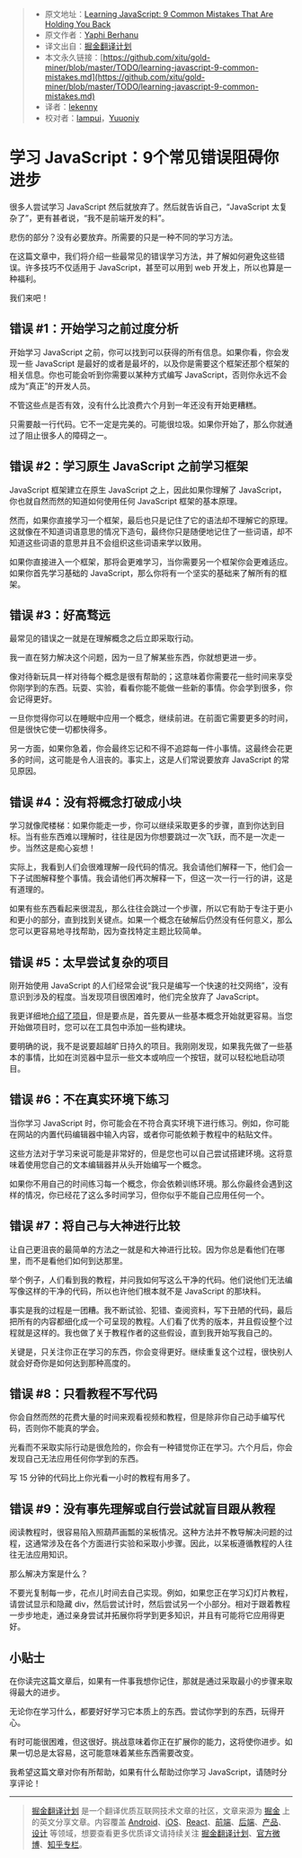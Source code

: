 
> * 原文地址：[Learning JavaScript: 9 Common Mistakes That Are Holding You Back](https://www.sitepoint.com/learning-javascript-9-common-mistakes/)
> * 原文作者：[Yaphi Berhanu](https://www.sitepoint.com/author/yberhanu/)
> * 译文出自：[掘金翻译计划](https://github.com/xitu/gold-miner)
> * 本文永久链接：[https://github.com/xitu/gold-miner/blob/master/TODO/learning-javascript-9-common-mistakes.md](https://github.com/xitu/gold-miner/blob/master/TODO/learning-javascript-9-common-mistakes.md)
> * 译者：[lekenny](https://github.com/lekenny)
> * 校对者：[lampui](https://github.com/lampui)，[Yuuoniy](https://github.com/Yuuoniy)

# 学习 JavaScript：9个常见错误阻碍你进步

很多人尝试学习 JavaScript 然后就放弃了。然后就告诉自己，“JavaScript 太复杂了”，更有甚者说，“我不是前端开发的料”。

悲伤的部分？没有必要放弃。所需要的只是一种不同的学习方法。

在这篇文章中，我们将介绍一些最常见的错误学习方法，并了解如何避免这些错误。许多技巧不仅适用于 JavaScript，甚至可以用到 web 开发上，所以也算是一种福利。

我们来吧！

## 错误 #1：开始学习之前过度分析

开始学习 JavaScript 之前，你可以找到可以获得的所有信息。如果你看，你会发现一些 JavaScript 是最好的或者是最坏的，以及你是需要这个框架还那个框架的相关信息。你也可能会听到你需要以某种方式编写 JavaScript，否则你永远不会成为“真正”的开发人员。

不管这些点是否有效，没有什么比浪费六个月到一年还没有开始更糟糕。

只需要敲一行代码。它不一定是完美的。可能很垃圾。如果你开始了，那么你就通过了阻止很多人的障碍之一。

## 错误 #2：学习原生 JavaScript 之前学习框架

JavaScript 框架建立在原生 JavaScript 之上，因此如果你理解了 JavaScript，你也就自然而然的知道如何使用任何 JavaScript 框架的基本原理。

然而，如果你直接学习一个框架，最后也只是记住了它的语法却不理解它的原理。这就像在不知道词语意思的情况下造句，最终你只是随便地记住了一些词语，却不知道这些词语的意思并且不会组织这些词语来学以致用。

如果你直接进入一个框架，那将会更难学习，当你需要另一个框架你会更难适应。如果你首先学习基础的 JavaScript，那么你将有一个坚实的基础来了解所有的框架。

## 错误 #3：好高骛远

最常见的错误之一就是在理解概念之后立即采取行动。

我一直在努力解决这个问题，因为一旦了解某些东西，你就想更进一步。

像对待新玩具一样对待每个概念是很有帮助的；这意味着你需要花一些时间来享受你刚学到的东西。玩耍、实验，看看你能不能做一些新的事情。你会学到很多，你会记得更好。

一旦你觉得你可以在睡眠中应用一个概念，继续前进。在前面它需要更多的时间，但是很快它使一切都快得多。

另一方面，如果你急着，你会最终忘记和不得不追踪每一件小事情。这最终会花更多的时间，这可能是令人沮丧的。事实上，这是人们常说要放弃 JavaScript 的常见原因。

## 错误 #4：没有将概念打破成小块

学习就像爬楼梯：如果你能走一步，你可以继续采取更多的步骤，直到你达到目标。当有些东西难以理解时，往往是因为你想要跳过一次飞跃，而不是一次走一步。当然这是痴心妄想！

实际上，我看到人们会很难理解一段代码的情况。我会请他们解释一下，他们会一下子试图解释整个事情。我会请他们再次解释一下，但这一次一行一行的讲，这是有道理的。

如果有些东西看起来很混乱，那么往往会跳过一个步骤，所以它有助于专注于更小和更小的部分，直到找到关键点。如果一个概念在破解后仍然没有任何意义，那么您可以更容易地寻找帮助，因为查找特定主题比较简单。

## 错误 #5：太早尝试复杂的项目

刚开始使用 JavaScript 的人们经常会说“我只是编写一个快速的社交网络”，没有意识到涉及的程度。当发现项目很困难时，他们完全放弃了 JavaScript。

我更详细地[介绍了项目](https://www.sitepoint.com/projects-can-sometimes-be-the-worst-way-to-learn-javascript/)，但是要点是，首先要从一些基本概念开始就更容易。当您开始做项目时，您可以在工具包中添加一些构建块。

要明确的说，我不是说要超越旷日持久的项目。我刚刚发现，如果我先做了一些基本的事情，比如在浏览器中显示一些文本或响应一个按钮，就可以轻松地启动项目。

## 错误 #6：不在真实环境下练习

当你学习 JavaScript 时，你可能会在不符合真实环境下进行练习。例如，你可能在网站的内置代码编辑器中输入内容，或者你可能依赖于教程中的粘贴文件。

这些方法对于学习来说可能是非常好的，但是您也可以自己尝试搭建环境。这将意味着使用您自己的文本编辑器并从头开始编写一个概念。

如果你不用自己的时间练习每一个概念，你会依赖训练环境。那么你最终会遇到这样的情况，你已经花了这么多时间学习，但你似乎不能自己应用任何一个。

## 错误 #7：将自己与大神进行比较

让自己更沮丧的最简单的方法之一就是和大神进行比较。因为你总是看他们在哪里，而不是看他们如何到达那里。

举个例子，人们看到我的教程，并问我如何写这么干净的代码。他们说他们无法编写像这样的干净的代码，所以也许他们根本就不是 JavaScript 的那块料。

事实是我的过程是一团糟。我不断试验、犯错、查阅资料，写下丑陋的代码，最后把所有的内容都细化成一个可呈现的教程。人们看了优秀的版本，并且假设整个过程就是这样的。我也做了关于教程作者的这些假设，直到我开始写我自己的。

关键是，只关注你正在学习的东西，你会变得更好。继续重复这个过程，很快别人就会好奇你是如何达到那种高度的。

## 错误 #8：只看教程不写代码

你会自然而然的花费大量的时间来观看视频和教程，但是除非你自己动手编写代码，否则你不能真的学会。

光看而不采取实际行动是很危险的，你会有一种错觉你正在学习。六个月后，你会发现自己无法应用任何你学到的东西。

写 15 分钟的代码比上你光看一小时的教程有用多了。

## 错误 #9：没有事先理解或自行尝试就盲目跟从教程

阅读教程时，很容易陷入照葫芦画瓢的呆板情况。这种方法并不教导解决问题的过程，这通常涉及在各个方面进行实验和采取小步骤。因此，以呆板遵循教程的人往往无法应用知识。

那么解决方案是什么？

不要光复制每一步，花点儿时间去自己实现。例如，如果您正在学习幻灯片教程，请尝试显示和隐藏 div，然后尝试计时，然后尝试另一个小部分。相对于跟着教程一步步地走，通过亲身尝试并拓展你将学到更多知识，并且有可能将它应用得更好。

## 小贴士

在你读完这篇文章后，如果有一件事我想你记住，那就是通过采取最小的步骤来取得最大的进步。

无论你在学习什么，都要好好学习它本质上的东西。尝试你学到的东西，玩得开心。

有时可能很困难，但这很好。挑战意味着你正在扩展你的能力，这将使你进步。如果一切总是太容易，这可能意味着某些东西需要改变。

我希望这篇文章对你有所帮助，如果有什么帮助过你学习 JavaScript，请随时分享评论！

---

> [掘金翻译计划](https://github.com/xitu/gold-miner) 是一个翻译优质互联网技术文章的社区，文章来源为 [掘金](https://juejin.im) 上的英文分享文章。内容覆盖 [Android](https://github.com/xitu/gold-miner#android)、[iOS](https://github.com/xitu/gold-miner#ios)、[React](https://github.com/xitu/gold-miner#react)、[前端](https://github.com/xitu/gold-miner#前端)、[后端](https://github.com/xitu/gold-miner#后端)、[产品](https://github.com/xitu/gold-miner#产品)、[设计](https://github.com/xitu/gold-miner#设计) 等领域，想要查看更多优质译文请持续关注 [掘金翻译计划](https://github.com/xitu/gold-miner)、[官方微博](http://weibo.com/juejinfanyi)、[知乎专栏](https://zhuanlan.zhihu.com/juejinfanyi)。
